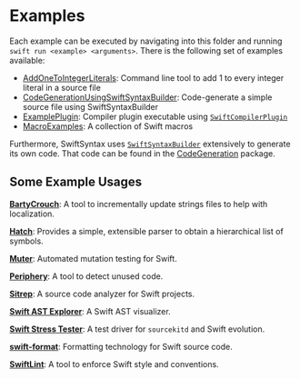 # Examples

Each example can be executed by navigating into this folder and running `swift run <example> <arguments>`. There is the following set of examples available:

- [AddOneToIntegerLiterals](Sources/AddOneToIntegerLiterals/AddOneToIntegerLiterals.swift): Command line tool to add 1 to every integer literal in a source file
- [CodeGenerationUsingSwiftSyntaxBuilder](Sources/CodeGenerationUsingSwiftSyntaxBuilder/CodeGenerationUsingSwiftSyntaxBuilder.swift): Code-generate a simple source file using SwiftSyntaxBuilder
- [ExamplePlugin](Sources/MacroExamples/Implementation/Plugin.swift): Compiler plugin executable using [`SwiftCompilerPlugin`](../Sources/SwiftCompilerPlugin)
- [MacroExamples](Sources/MacroExamples): A collection of Swift macros

Furthermore, SwiftSyntax uses [`SwiftSyntaxBuilder`](../Sources/SwiftSyntaxBuilder) extensively to generate its own code. That code can be found in the [CodeGeneration](../CodeGeneration) package.

## Some Example Usages

[**BartyCrouch**](https://github.com/Flinesoft/BartyCrouch): A tool to incrementally update strings files to help with localization.

[**Hatch**](https://github.com/sdidla/Hatch): Provides a simple, extensible parser to obtain a hierarchical list of symbols.

[**Muter**](https://github.com/muter-mutation-testing/muter): Automated mutation testing for Swift.

[**Periphery**](https://github.com/peripheryapp/periphery): A tool to detect unused code.

[**Sitrep**](https://github.com/twostraws/Sitrep): A source code analyzer for Swift projects.

[**Swift AST Explorer**](https://swift-ast-explorer.com/): A Swift AST visualizer.

[**Swift Stress Tester**](https://github.com/swiftlang/swift-stress-tester): A test driver for `sourcekitd` and Swift evolution.

[**swift-format**](https://github.com/swiftlang/swift-format): Formatting technology for Swift source code.

[**SwiftLint**](https://github.com/realm/SwiftLint): A tool to enforce Swift style and conventions.
